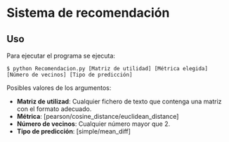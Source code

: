 # Sistema de recomendación

## Uso

Para ejecutar el programa se ejecuta:

 ```$ python Recomendacion.py [Matriz de utilidad] [Métrica elegida] [Número de vecinos] [Tipo de predicción]```

Posibles valores de los argumentos:
- **Matriz de utilizad**: Cualquier fichero de texto que contenga una matriz con el formato adecuado.
- **Métrica**: [pearson/cosine_distance/euclidean_distance]
- **Número de vecinos**: Cualquier número mayor que 2.
- **Tipo de predicción**: [simple/mean_diff]